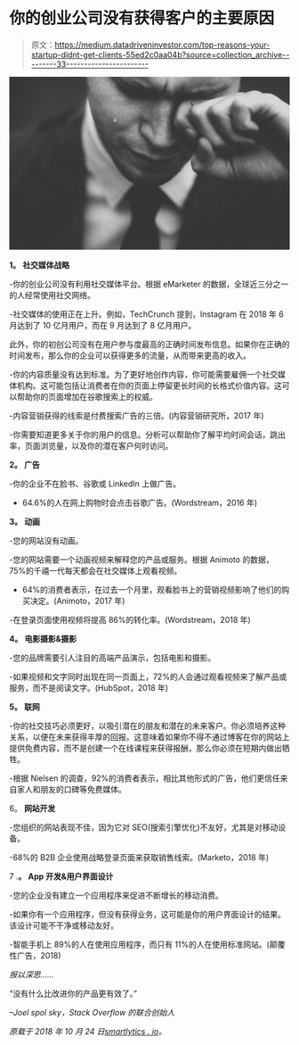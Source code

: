 # 你的创业公司没有获得客户的主要原因

> 原文：<https://medium.datadriveninvestor.com/top-reasons-your-startup-didnt-get-clients-55ed2c0aa04b?source=collection_archive---------33----------------------->

![](img/2ca2cd3b74f4441e1d428a3cdaca00ba.png)

**1。** **社交媒体战略**

-你的创业公司没有利用社交媒体平台。根据 eMarketer 的数据，全球近三分之一的人经常使用社交网络。

-社交媒体的使用正在上升。例如，TechCrunch 提到，Instagram 在 2018 年 6 月达到了 10 亿月用户，而在 9 月达到了 8 亿月用户。

此外，你的初创公司没有在用户参与度最高的正确时间发布信息。如果你在正确的时间发布，那么你的企业可以获得更多的流量，从而带来更高的收入。

-你的内容质量没有达到标准。为了更好地创作内容，你可能需要雇佣一个社交媒体机构。这可能包括让消费者在你的页面上停留更长时间的长格式价值内容。这可以帮助你的页面增加在谷歌搜索上的权威。

-内容营销获得的线索是付费搜索广告的三倍。(内容营销研究所，2017 年)

-你需要知道更多关于你的用户的信息。分析可以帮助你了解平均时间会话，跳出率，页面浏览量，以及你的潜在客户何时访问。

**2。** **广告**

-你的企业不在脸书、谷歌或 LinkedIn 上做广告。

- 64.6%的人在网上购物时会点击谷歌广告。(Wordstream，2016 年)

**3。** **动画**

-您的网站没有动画。

-您的网站需要一个动画视频来解释您的产品或服务。根据 Animoto 的数据，75%的千禧一代每天都会在社交媒体上观看视频。

- 64%的消费者表示，在过去一个月里，观看脸书上的营销视频影响了他们的购买决定。(Animoto，2017 年)

-在登录页面使用视频将提高 86%的转化率。(Wordstream，2018 年)

**4。** **电影摄影&摄影**

-您的品牌需要引人注目的高端产品演示，包括电影和摄影。

-如果视频和文字同时出现在同一页面上，72%的人会通过观看视频来了解产品或服务，而不是阅读文字。(HubSpot，2018 年)

**5。** **联网**

-你的社交技巧必须更好，以吸引潜在的朋友和潜在的未来客户。你必须培养这种关系，以便在未来获得丰厚的回报。这意味着如果你不得不通过博客在你的网站上提供免费内容，而不是创建一个在线课程来获得报酬，那么你必须在短期内做出牺牲。

-根据 Nielsen 的调查，92%的消费者表示，相比其他形式的广告，他们更信任来自家人和朋友的口碑等免费媒体。

6。 **网站开发**

-您组织的网站表现不佳，因为它对 SEO(搜索引擎优化)不友好，尤其是对移动设备。

-68%的 B2B 企业使用战略登录页面来获取销售线索。(Marketo，2018 年)

7 .**。** **App 开发&用户界面设计**

-您的企业没有建立一个应用程序来促进不断增长的移动消费。

-如果你有一个应用程序，但没有获得业务，这可能是你的用户界面设计的结果。该设计可能不干净或移动友好。

-智能手机上 89%的人在使用应用程序，而只有 11%的人在使用标准网站。(颠覆性广告，2018)

*报以深思……*

“没有什么比改进你的产品更有效了。”

*–Joel spol sky，Stack Overflow 的联合创始人*

*原载于 2018 年 10 月 24 日*[*smartlytics . io*](https://www.smartlytics.io/news-notes/2018/10/24/top-reasons-your-startup-didnt-get-clients)*。*